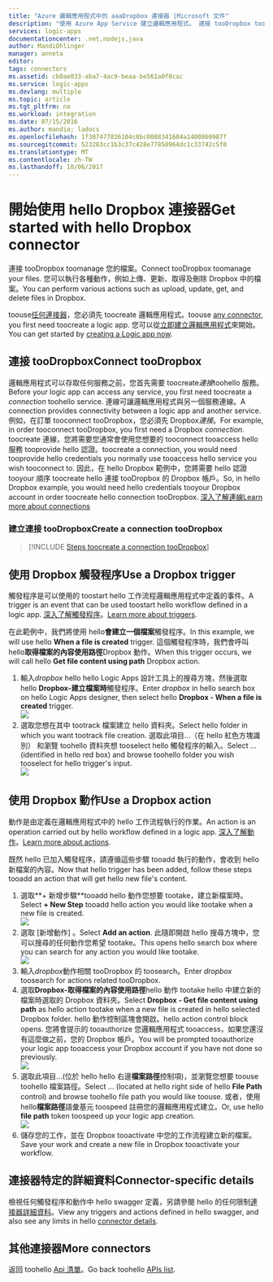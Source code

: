 ```yaml
---
title: "Azure 邏輯應用程式中的 aaaDropbox 連接器 |Microsoft 文件"
description: "使用 Azure App Service 建立邏輯應用程式。 連接 tooDropbox toomanage 您的檔案。 您可以執行各種動作，例如上傳、更新、取得及刪除 Dropbox 中的檔案。"
services: logic-apps
documentationcenter: .net,nodejs,java
author: MandiOhlinger
manager: anneta
editor: 
tags: connectors
ms.assetid: cb0ae033-aba7-4ac9-beaa-be561a0f0cac
ms.service: logic-apps
ms.devlang: multiple
ms.topic: article
ms.tgt_pltfrm: na
ms.workload: integration
ms.date: 07/15/2016
ms.author: mandia; ladocs
ms.openlocfilehash: 1f307477836104c0bc0008341604a1400860987f
ms.sourcegitcommit: 523283cc1b3c37c428e77850964dc1c33742c5f0
ms.translationtype: MT
ms.contentlocale: zh-TW
ms.lasthandoff: 10/06/2017
---
```

# <a name="get-started-with-hello-dropbox-connector"></a><span data-ttu-id="82c11-105">開始使用 hello Dropbox 連接器</span><span class="sxs-lookup"><span data-stu-id="82c11-105">Get started with hello Dropbox connector</span></span>
<span data-ttu-id="82c11-106">連接 tooDropbox toomanage 您的檔案。</span><span class="sxs-lookup"><span data-stu-id="82c11-106">Connect tooDropbox toomanage your files.</span></span> <span data-ttu-id="82c11-107">您可以執行各種動作，例如上傳、更新、取得及刪除 Dropbox 中的檔案。</span><span class="sxs-lookup"><span data-stu-id="82c11-107">You can perform various actions such as upload, update, get, and delete files in Dropbox.</span></span>

<span data-ttu-id="82c11-108">toouse[任何連接器](apis-list.md)，您必須先 toocreate 邏輯應用程式。</span><span class="sxs-lookup"><span data-stu-id="82c11-108">toouse [any connector](apis-list.md), you first need toocreate a logic app.</span></span> <span data-ttu-id="82c11-109">您可以從[立即建立邏輯應用程式](../logic-apps/logic-apps-create-a-logic-app.md)來開始。</span><span class="sxs-lookup"><span data-stu-id="82c11-109">You can get started by [creating a Logic app now](../logic-apps/logic-apps-create-a-logic-app.md).</span></span>

## <a name="connect-toodropbox"></a><span data-ttu-id="82c11-110">連接 tooDropbox</span><span class="sxs-lookup"><span data-stu-id="82c11-110">Connect tooDropbox</span></span>
<span data-ttu-id="82c11-111">邏輯應用程式可以存取任何服務之前，您首先需要 toocreate*連接*toohello 服務。</span><span class="sxs-lookup"><span data-stu-id="82c11-111">Before your logic app can access any service, you first need toocreate a *connection* toohello service.</span></span> <span data-ttu-id="82c11-112">連線可讓邏輯應用程式與另一個服務連線。</span><span class="sxs-lookup"><span data-stu-id="82c11-112">A connection provides connectivity between a logic app and another service.</span></span> <span data-ttu-id="82c11-113">例如，在訂單 tooconnect tooDropbox，您必須先 Dropbox*連接*。</span><span class="sxs-lookup"><span data-stu-id="82c11-113">For example, in order tooconnect tooDropbox, you first need a Dropbox *connection*.</span></span> <span data-ttu-id="82c11-114">toocreate 連線，您將需要您通常會使用您想要的 tooconnect tooaccess hello 服務 tooprovide hello 認證。</span><span class="sxs-lookup"><span data-stu-id="82c11-114">toocreate a connection, you would need tooprovide hello credentials you normally use tooaccess hello service you wish tooconnect to.</span></span> <span data-ttu-id="82c11-115">因此，在 hello Dropbox 範例中，您將需要 hello 認證 tooyour 順序 toocreate hello 連接 tooDropbox 的 Dropbox 帳戶。</span><span class="sxs-lookup"><span data-stu-id="82c11-115">So, in hello Dropbox example, you would need hello credentials tooyour Dropbox account in order toocreate hello connection tooDropbox.</span></span> [<span data-ttu-id="82c11-116">深入了解連線</span><span class="sxs-lookup"><span data-stu-id="82c11-116">Learn more about connections</span></span>]()

### <a name="create-a-connection-toodropbox"></a><span data-ttu-id="82c11-117">建立連接 tooDropbox</span><span class="sxs-lookup"><span data-stu-id="82c11-117">Create a connection tooDropbox</span></span>
> [!INCLUDE [Steps toocreate a connection tooDropbox](../../includes/connectors-create-api-dropbox.md)]
> 
> 

## <a name="use-a-dropbox-trigger"></a><span data-ttu-id="82c11-118">使用 Dropbox 觸發程序</span><span class="sxs-lookup"><span data-stu-id="82c11-118">Use a Dropbox trigger</span></span>
<span data-ttu-id="82c11-119">觸發程序是可以使用的 toostart hello 工作流程邏輯應用程式中定義的事件。</span><span class="sxs-lookup"><span data-stu-id="82c11-119">A trigger is an event that can be used toostart hello workflow defined in a logic app.</span></span> <span data-ttu-id="82c11-120">[深入了解觸發程序](../logic-apps/logic-apps-what-are-logic-apps.md#logic-app-concepts)。</span><span class="sxs-lookup"><span data-stu-id="82c11-120">[Learn more about triggers](../logic-apps/logic-apps-what-are-logic-apps.md#logic-app-concepts).</span></span>

<span data-ttu-id="82c11-121">在此範例中，我們將使用 hello**會建立一個檔案**觸發程序。</span><span class="sxs-lookup"><span data-stu-id="82c11-121">In this example, we will use hello **When a file is created** trigger.</span></span> <span data-ttu-id="82c11-122">這個觸發程序時，我們會呼叫 hello**取得檔案的內容使用路徑**Dropbox 動作。</span><span class="sxs-lookup"><span data-stu-id="82c11-122">When this trigger occurs, we will call hello **Get file content using path** Dropbox action.</span></span> 

1. <span data-ttu-id="82c11-123">輸入*dropbox* hello hello Logic Apps 設計工具上的搜尋方塊，然後選取 hello **Dropbox-建立檔案時**觸發程序。</span><span class="sxs-lookup"><span data-stu-id="82c11-123">Enter *dropbox* in hello search box on hello Logic Apps designer, then select hello **Dropbox - When a file is created** trigger.</span></span>      
   ![](../../includes/media/connectors-create-api-dropbox/using-dropbox-trigger.PNG)  
2. <span data-ttu-id="82c11-124">選取您想在其中 tootrack 檔案建立 hello 資料夾。</span><span class="sxs-lookup"><span data-stu-id="82c11-124">Select hello folder in which you want tootrack file creation.</span></span> <span data-ttu-id="82c11-125">選取此項目...（在 hello 紅色方塊識別） 和瀏覽 toohello 資料夾想 tooselect hello 觸發程序的輸入。</span><span class="sxs-lookup"><span data-stu-id="82c11-125">Select ... (identified in hello red box) and browse toohello folder you wish tooselect for hello trigger's input.</span></span>  
   ![](../../includes/media/connectors-create-api-dropbox/using-dropbox-trigger-2.PNG)  

## <a name="use-a-dropbox-action"></a><span data-ttu-id="82c11-126">使用 Dropbox 動作</span><span class="sxs-lookup"><span data-stu-id="82c11-126">Use a Dropbox action</span></span>
<span data-ttu-id="82c11-127">動作是由定義在邏輯應用程式中的 hello 工作流程執行的作業。</span><span class="sxs-lookup"><span data-stu-id="82c11-127">An action is an operation carried out by hello workflow defined in a logic app.</span></span> <span data-ttu-id="82c11-128">[深入了解動作](../logic-apps/logic-apps-what-are-logic-apps.md#logic-app-concepts)。</span><span class="sxs-lookup"><span data-stu-id="82c11-128">[Learn more about actions](../logic-apps/logic-apps-what-are-logic-apps.md#logic-app-concepts).</span></span>

<span data-ttu-id="82c11-129">既然 hello 已加入觸發程序，請遵循這些步驟 tooadd 執行的動作，會收到 hello 新檔案的內容。</span><span class="sxs-lookup"><span data-stu-id="82c11-129">Now that hello trigger has been added, follow these steps tooadd an action that will get hello new file's content.</span></span>

1. <span data-ttu-id="82c11-130">選取**+ 新增步驟**tooadd hello 動作您想要 tootake，建立新檔案時。</span><span class="sxs-lookup"><span data-stu-id="82c11-130">Select **+ New Step** tooadd hello action you would like tootake when a new file is created.</span></span>  
   ![](../../includes/media/connectors-create-api-dropbox/using-dropbox-action.PNG)
2. <span data-ttu-id="82c11-131">選取 [新增動作] 。</span><span class="sxs-lookup"><span data-stu-id="82c11-131">Select **Add an action**.</span></span> <span data-ttu-id="82c11-132">此隨即開啟 hello 搜尋方塊中，您可以搜尋的任何動作您希望 tootake。</span><span class="sxs-lookup"><span data-stu-id="82c11-132">This opens hello search box where you can search for any action you would like tootake.</span></span>  
   ![](../../includes/media/connectors-create-api-dropbox/using-dropbox-action-2.PNG)
3. <span data-ttu-id="82c11-133">輸入*dropbox*動作相關 tooDropbox 的 toosearch。</span><span class="sxs-lookup"><span data-stu-id="82c11-133">Enter *dropbox* toosearch for actions related tooDropbox.</span></span>  
4. <span data-ttu-id="82c11-134">選取**Dropbox-取得檔案的內容使用路徑**hello 動作 tootake hello 中建立新的檔案時選取的 Dropbox 資料夾。</span><span class="sxs-lookup"><span data-stu-id="82c11-134">Select **Dropbox - Get file content using path** as hello action tootake when a new file is created in hello selected Dropbox folder.</span></span> <span data-ttu-id="82c11-135">hello 動作控制區塊會開啟。</span><span class="sxs-lookup"><span data-stu-id="82c11-135">hello action control block opens.</span></span> <span data-ttu-id="82c11-136">您將會提示的 tooauthorize 您邏輯應用程式 tooaccess，如果您還沒有這麼做之前，您的 Dropbox 帳戶。</span><span class="sxs-lookup"><span data-stu-id="82c11-136">You will be prompted tooauthorize your logic app tooaccess your Dropbox account if you have not done so previously.</span></span>  
   ![](../../includes/media/connectors-create-api-dropbox/using-dropbox-action-3.PNG)  
5. <span data-ttu-id="82c11-137">選取此項目...(位於 hello hello 右邊**檔案路徑**控制項)，並瀏覽您想要 toouse toohello 檔案路徑。</span><span class="sxs-lookup"><span data-stu-id="82c11-137">Select ... (located at hello right side of hello **File Path** control) and browse toohello file path you would like toouse.</span></span> <span data-ttu-id="82c11-138">或者，使用 hello**檔案路徑**語彙基元 toospeed 註冊您的邏輯應用程式建立。</span><span class="sxs-lookup"><span data-stu-id="82c11-138">Or, use hello **file path** token toospeed up your logic app creation.</span></span>  
   ![](../../includes/media/connectors-create-api-dropbox/using-dropbox-action-4.PNG)  
6. <span data-ttu-id="82c11-139">儲存您的工作，並在 Dropbox tooactivate 中您的工作流程建立新的檔案。</span><span class="sxs-lookup"><span data-stu-id="82c11-139">Save your work and create a new file in Dropbox tooactivate your workflow.</span></span>  

## <a name="connector-specific-details"></a><span data-ttu-id="82c11-140">連接器特定的詳細資料</span><span class="sxs-lookup"><span data-stu-id="82c11-140">Connector-specific details</span></span>

<span data-ttu-id="82c11-141">檢視任何觸發程序和動作中 hello swagger 定義，另請參閱 hello 的任何限制[連接器詳細資料](/connectors/dropbox/)。</span><span class="sxs-lookup"><span data-stu-id="82c11-141">View any triggers and actions defined in hello swagger, and also see any limits in hello [connector details](/connectors/dropbox/).</span></span>

## <a name="more-connectors"></a><span data-ttu-id="82c11-142">其他連接器</span><span class="sxs-lookup"><span data-stu-id="82c11-142">More connectors</span></span>
<span data-ttu-id="82c11-143">返回 toohello [Api 清單](apis-list.md)。</span><span class="sxs-lookup"><span data-stu-id="82c11-143">Go back toohello [APIs list](apis-list.md).</span></span>
